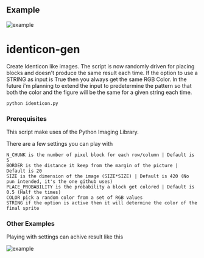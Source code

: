 ## Example

![example](http://i.imgur.com/wFrRbQ1.jpg)

# identicon-gen
Create Identicon like images.
The script is now randomly driven for placing blocks and doesn't produce the same result each time.
If the option to use a STRING as input is True then you always get the same RGB Color. 
In the future i'm planning to extend the input to predetermine the pattern so that both the color and the figure will be the same for a given string each time.

```
python identicon.py
```

### Prerequisites

This script make uses of the Python Imaging Library.

There are a few settings you can play with

```
N_CHUNK is the number of pixel block for each row/column | Default is 5
BORDER is the distance it keep from the margin of the picture | Default is 20
SIZE is the dimension of the image (SIZE*SIZE) | Default is 420 (No pun intended, it's the one github uses)
PLACE_PROBABILITY is the probability a block get colored | Default is 0.5 (Half the times) 
COLOR pick a random color from a set of RGB values
STRING if the option is active then it will determine the color of the final sprite
```

### Other Examples

Playing with settings can achive result like this 

![example](http://i.imgur.com/QYzlcZP.png)


